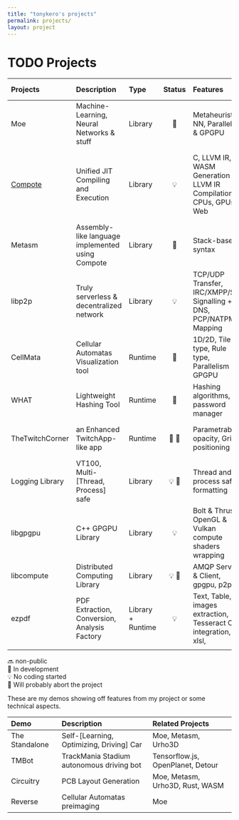 ```yaml
---
title: "tonykero's projects"
permalink: projects/
layout: project
---
```


# TODO Projects

| Projects          | Description                                       | Type                  | Status                                                | Features                                                                  | Projects involved                                         |
| :---              | :---                                              | :---                  | :---:                                                 | :---                                                                      | :---                                                      |
| Moe               | Machine-Learning, Neural Networks & stuff         | Library               | :arrows_counterclockwise:                             | Metaheuristics, NN, Parallelism & GPGPU                                   | C++14                                                     |
| [Compote](compote)| Unified JIT Compiling and Execution               | Library               | :bulb:                                                | C, LLVM IR, WASM Generation <br> LLVM IR Compilation to CPUs, GPUs, Web   | Clang, Flang, LLVM, libFuzzer, LLVM-SPIRV, Binaryen, V8   |
| Metasm            | Assembly-like language implemented using Compote  | Library               | :arrows_counterclockwise:                             | Stack-based syntax                                                        | Compote                                                   |
| libp2p            | Truly serverless & decentralized network          | Library               | :bulb:                                                | TCP/UDP Transfer, IRC/XMPP/SIP Signalling + DNS, PCP/NATPMP Mapping       | re, miniupnp, libpcp, libstrophe                          |
| CellMata          | Cellular Automatas Visualization tool             | Runtime               | :arrows_counterclockwise:                             | 1D/2D, Tile type, Rule type, Parallelism + GPGPU                          | SFML, ImGui                                               |
| WHAT              | Lightweight Hashing Tool                          | Runtime               | :arrows_counterclockwise:                             | Hashing algorithms, password manager                                      | SFML, ImGui, cryptopp                                     |
| TheTwitchCorner   | an Enhanced TwitchApp-like app                    | Runtime               | :arrows_counterclockwise: :put_litter_in_its_place:   | Parametrable opacity, Grid positioning                                    | CEF, sqlite, CURL, cpr                                    |
| Logging Library   | VT100, Multi-[Thread, Process] safe               | Library               | :bulb: :put_litter_in_its_place:                      | Thread and process safe, formatting                                       | fmt                                                       |
| libgpgpu          | C++ GPGPU Library                                 | Library               | :bulb:                                                | Bolt & Thrust, OpenGL & Vulkan compute shaders wrapping                   | Bolt, Thrust, POCL, OpenGL, Vulkan                        |
| libcompute        | Distributed Computing Library                     | Library               | :bulb: :put_litter_in_its_place:                      | AMQP Server & Client, gpgpu, p2p                                          | libp2p                                 |
| ezpdf             | PDF Extraction, Conversion, Analysis Factory      | Library + Runtime     | :bulb:                                                | Text, Table, images extraction, Tesseract OCR integration, xlsl,          | PDF.js, electron, vuejs, vuetify,                         |
|                   |                                                   |                       |                                                       |                                                                           |                                                           |

:soon: non-public  
:arrows_counterclockwise: In development  
:bulb: No coding started  
:put_litter_in_its_place: Will probably abort the project

These are my demos showing off features from my project or some technical aspects.

| Demo                          | Description                               | Related Projects                                      |
| :---                          | :---                                      | :---                                                  |
| The Standalone                | Self-[Learning, Optimizing, Driving] Car  | Moe, Metasm, Urho3D                                   |
| TMBot                         | TrackMania Stadium autonomous driving bot | Tensorflow.js, OpenPlanet, Detour                     |
| Circuitry                     | PCB Layout Generation                     | Moe, Metasm, Urho3D, Rust, WASM                       |
| Reverse                       | Cellular Automatas preimaging             | Moe                                                   |